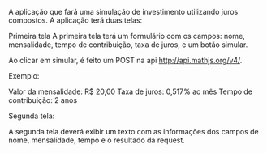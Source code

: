 A aplicação que fará uma simulação de investimento utilizando juros compostos. A aplicação terá duas telas:

Primeira tela
A primeira tela terá um formulário com os campos: nome, mensalidade, tempo de contribuição, taxa de juros,  e um botão simular.

Ao clicar em simular, é feito um POST na api http://api.mathjs.org/v4/.


Exemplo:

Valor da mensalidade: R$ 20,00
Taxa de juros: 0,517% ao mês
Tempo de contribuição: 2 anos



Segunda tela:

A segunda tela deverá exibir um texto com as informações dos campos de nome, mensalidade, tempo e o resultado da request.
